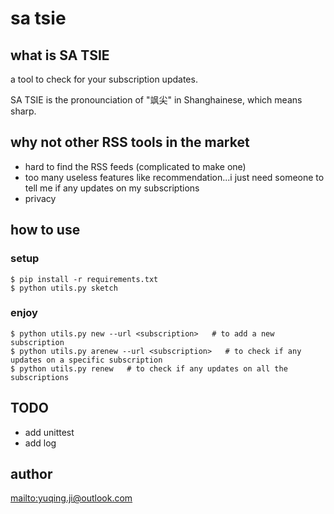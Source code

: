 # sa tsie

## what is SA TSIE

a tool to check for your subscription updates.

SA TSIE is the pronounciation of "飒尖" in Shanghainese, which means sharp.

## why not other RSS tools in the market

- hard to find the RSS feeds (complicated to make one)
- too many useless features like recommendation...i just need someone to tell me if any updates on my subscriptions
- privacy

## how to use

### setup

```
$ pip install -r requirements.txt
$ python utils.py sketch
```

### enjoy

```
$ python utils.py new --url <subscription>   # to add a new subscription
$ python utils.py arenew --url <subscription>   # to check if any updates on a specific subscription
$ python utils.py renew   # to check if any updates on all the subscriptions
```

## TODO

- add unittest
- add log

## author

<mailto:yuqing.ji@outlook.com>
